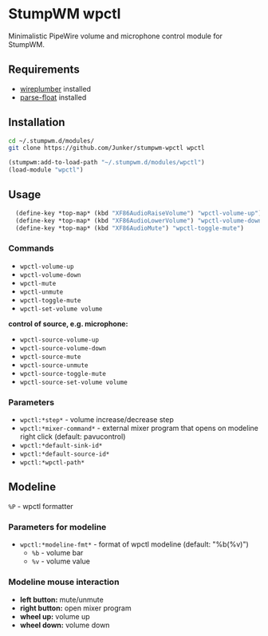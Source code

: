 # StumpWM wpctl

Minimalistic PipeWire volume and microphone control module for StumpWM.

## Requirements

- [wireplumber](https://github.com/PipeWire/wireplumber) installed
- [parse-float](https://github.com/soemraws/parse-float) installed

## Installation

```bash
cd ~/.stumpwm.d/modules/
git clone https://github.com/Junker/stumpwm-wpctl wpctl
```

```lisp
(stumpwm:add-to-load-path "~/.stumpwm.d/modules/wpctl")
(load-module "wpctl")
```

## Usage

```lisp
  (define-key *top-map* (kbd "XF86AudioRaiseVolume") "wpctl-volume-up")
  (define-key *top-map* (kbd "XF86AudioLowerVolume") "wpctl-volume-down")
  (define-key *top-map* (kbd "XF86AudioMute") "wpctl-toggle-mute")
```

### Commands

- `wpctl-volume-up`
- `wpctl-volume-down`
- `wpctl-mute`
- `wpctl-unmute`
- `wpctl-toggle-mute`
- `wpctl-set-volume volume`

**control of source, e.g. microphone:**

- `wpctl-source-volume-up`
- `wpctl-source-volume-down`
- `wpctl-source-mute`
- `wpctl-source-unmute`
- `wpctl-source-toggle-mute`
- `wpctl-source-set-volume volume`

### Parameters

- `wpctl:*step*` - volume increase/decrease step
- `wpctl:*mixer-command*` - external mixer program that opens on modeline right click (default: pavucontrol)
- `wpctl:*default-sink-id*`
- `wpctl:*default-source-id*`
- `wpctl:*wpctl-path*`

## Modeline

`%P` - wpctl formatter

### Parameters for modeline

- `wpctl:*modeline-fmt*` - format of wpctl modeline (default: "%b(%v)")
  - `%b` - volume bar
  - `%v` - volume value

### Modeline mouse interaction

- **left button:** mute/unmute
- **right button:** open mixer program
- **wheel up:** volume up
- **wheel down:** volume down
